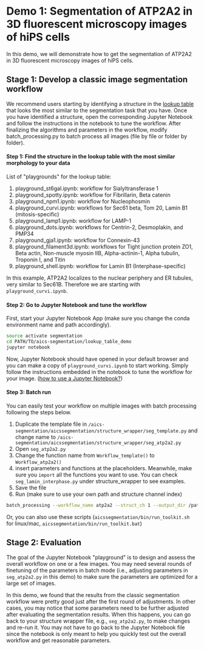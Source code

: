# Demo 1: Segmentation of ATP2A2 in 3D fluorescent microscopy images of hiPS cells 

In this demo, we will demonstrate how to get the segmentation of ATP2A2 in 3D fluorescent microscopy images of hiPS cells. 

## Stage 1: Develop a classic image segmentation workflow

We recommend users starting by identifying a structure in the [lookup table](https://www.allencell.org/segmenter.html) that looks the most similar to the segmentation task that you have. Once you have identified a structure, open the corresponding Jupyter Notebook and follow the instructions in the notebook to tune the workflow. After finalizing the algorithms and parameters in the workflow, modify batch_processing.py to batch process all images (file by file or folder by folder).

#### Step 1: Find the structure in the lookup table with the most similar morphology to your data

List of "playgrounds" for the lookup table:

1. playground_st6gal.ipynb: workflow for Sialyltransferase 1
2. playground_spotty.ipynb: workflow for Fibrillarin, Beta catenin
3. playground_npm1.ipynb: workflow for Nucleophosmin
4. playground_curvi.ipynb: workflows for Sec61 beta, Tom 20, Lamin B1 (mitosis-specific)
5. playground_lamp1.ipynb: workflow for LAMP-1
6. playground_dots.ipynb: workflows for Centrin-2, Desmoplakin, and PMP34
7. playground_gja1.ipynb: workflow for Connexin-43
8. playground_filament3d.ipynb: workflows for Tight junction protein ZO1, Beta actin, Non-muscle myosin IIB, Alpha-actinin-1, Alpha tubulin, Troponin I, and Titin
9. playground_shell.ipynb: workflow for Lamin B1 (Interphase-specific)

In this example, ATP2A2 localizes to the nuclear periphery and ER tubules, very similar to Sec61B. Therefore we are starting with `playground_curvi.ipynb`.

#### Step 2: Go to Jupyter Notebook and tune the workflow

First, start your Jupyter Notebook App (make sure you change the conda environment name and path accordingly).

```bash
source activate segmentation
cd PATH/TO/aics-segmentation/lookup_table_demo
jupyter notebook
```

Now, Jupyter Notebook should have opened in your default browser and you can make a copy of `playground_curvi.ipynb` to start working. Simply follow the instructions embedded in the notebook to tune the workflow for your image. ([how to use a Jupyter Notebook?](https://jupyter-notebook-beginner-guide.readthedocs.io/en/latest/execute.html#executing-a-notebook))

#### Step 3: Batch run 

You can easily test your workflow on multiple images with batch processing following the steps below.

1. Duplicate the template file in `/aics-segmentation/aicssegmentation/structure_wrapper/seg_template.py` and change name to `/aics-segmentation/aicssegmentation/structure_wrapper/seg_atp2a2.py`
2. Open `seg_atp2a2.py`
3. Change the function name from `Workflow_template()` to `Workflow_atp2a2()`
4. insert parameters and functions at the placeholders. Meanwhile, make sure you `import` all the functions you want to use. You can check `seg_lamin_interphase.py` under structure_wrapper to see examples.
5. Save the file
6. Run (make sure to use your own path and structure channel index)

```bash
batch_processing --workflow_name atp2a2 --struct_ch 1 --output_dir /path/to/output per_dir --input_dir /path/to/raw --data_type .czi
```
Or, you can also use these scripts (`aicssegmentation/bin/run_toolkit.sh` for linux/mac, `aicssegmentation/bin/run_toolkit.bat`)

## Stage 2: Evaluation

The goal of the Jupyter Notebook "playground" is to design and assess the overall workflow on one or a few images. You may need several rounds of finetuning of the parameters in batch mode (i.e., adjusting parameters in `seg_atp2a2.py` in this demo) to make sure the parameters are optimized for a large set of images.  

In this demo, we found that the results from the classic segmentation workflow were pretty good just after the first round of adjustments. In other cases, you may notice that some parameters need to be further adjusted after evaluating the segmentation results. When this happens, you can go back to your structure wrapper file, e.g., `seg_atp2a2.py`, to make changes and re-run it. You may not have to go back to the Jupyter Notebook file since the notebook is only meant to help you quickly test out the overall workflow and get reasonable parameters.



